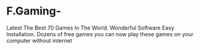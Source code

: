 F.Gaming-
=========

Latest The Best 70 Games In The World. Wonderful Software Easy Installation. Dozens of free games you can now play these games on your computer without internet

